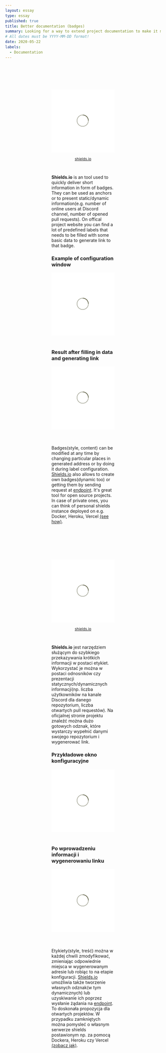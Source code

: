 ```yaml
---
layout: essay
type: essay
published: true
title: Better documentation (badges)
summary: Looking for a way to extend project documentation to make it more readable in short amount of time? Shields.io might be your friend to display either static or dynamic information with small configuration efforts!
# All dates must be YYYY-MM-DD format!
date: 2020-05-22
labels:
  - Documentation
---
```


<div class="ui top attached tabular menu">
  <span class="iconify icon-30" data-icon="pixelarticons:code" style="color: white; margin: auto 15px;"></span>

<a class="item active" data-tab="first"><span class="iconify icon-20" data-icon="twemoji:flag-england"></span></a>
<a class="item" data-tab="second"><span class="iconify icon-20" data-icon="emojione-v1:flag-for-poland"></span></a>

</div>

<!--
****************************************
ENGLISH TAB
****************************************
-->
<div class="ui bottom attached tab segment active mb-5" data-tab="first" style="padding: 50px 150px;">
  <div class="ui centered grid">
    <div class="sixteen wide column">
      <img class="ui bordered image img-center" src="../images/oval.svg" data-echo="../essays/images/22_05_2020_1.png">
    </div>
  </div>

  <p style="font-size: 12px; text-align: center; margin-top: 10px;">
    <a href="https://shields.io/" target="_blank">shields.io</a>
  </p>

  <br/>

  <p class="justify-text stylize-text">
    <strong>Shields.io</strong> is an tool used to quickly deliver short information in form of badges. They can be used as anchors or to present static/dynamic information(e.g. number of online users at Discord channel, number of opened pull requests). On offical project website you can find a lot of predefined labels that needs to be filled with some basic data to generate link to that badge.
  </p>

  <h3>Example of configuration window</h3>

  <div class="ui centered grid">
    <div class="sixteen wide column">
      <img class="ui bordered image img-center" src="../images/oval.svg" data-echo="../essays/images/22_05_2020_2.png">
    </div>
  </div>

  <br/>

  <h3>Result after filling in data and generating link</h3>

  <div class="ui centered grid">
    <div class="sixteen wide column">
      <img class="ui bordered image img-center" src="../images/oval.svg" data-echo="../essays/images/22_05_2020_3.png">
    </div>
  </div>

  <br/>
  <br/>

  <p class="justify-text stylize-text">
    Badges(style, content) can be modified at any time by changing particular places in generated address or by doing it during label configuration. <a href="https://shields.io/" target="_blank">Shields.io</a> also allows to create own badges(dynamic too) or getting them by sending request at <a href="https://shields.io/endpoint" target="_blank">endpoint</a>. It's great tool for open source projects. In case of private ones, you can think of personal shields instance deployed on e.g. Docker, Heroku, Vercel <a href="https://github.com/badges/shields/blob/master/doc/self-hosting.md#hosting-your-own-shields-server" target="_blank">(see how)</a>.
  </p>
</div>

<!--
****************************************
POLISH TAB
****************************************
-->
<div class="ui bottom attached tab segment mb-5" data-tab="second" style="padding: 50px 150px;">
  <div class="ui centered grid">
    <div class="sixteen wide column">
      <img class="ui bordered image img-center" src="../images/oval.svg" data-echo="../essays/images/22_05_2020_1.png">
    </div>
  </div>

  <p style="font-size: 12px; text-align: center; margin-top: 10px;">
    <a href="https://shields.io/" target="_blank">shields.io</a>
  </p>

  <br/>

  <p class="justify-text stylize-text">
    <strong>Shields.io</strong> jest narzędziem służącym do szybkiego przekazywania krótkich informacji w postaci etykiet. Wykorzystać je można w postaci odnosników czy prezentacji statycznych/dynamicznych informacji(np. liczba użytkowników na kanale Discord dla danego repozytorium, liczba otwartych pull requestów). Na oficjalnej stronie projektu znaleźć można dużo gotowych odznak, które wystarczy wypełnić danymi swojego repozytorium i wygenerować link.
  </p>

  <h3>Przykładowe okno konfiguracyjne</h3>

  <div class="ui centered grid">
    <div class="sixteen wide column">
      <img class="ui bordered image img-center" src="../images/oval.svg" data-echo="../essays/images/22_05_2020_2.png">
    </div>
  </div>

  <br/>

  <h3>Po wprowadzeniu informacji i wygenerowaniu linku</h3>

  <div class="ui centered grid">
    <div class="sixteen wide column">
      <img class="ui bordered image img-center" src="../images/oval.svg" data-echo="../essays/images/22_05_2020_3.png">
    </div>
  </div>

  <br/>
  <br/>

  <p class="justify-text stylize-text">
    Etykiety(style, treść) można w każdej chwili zmodyfikować, zmieniając odpowiednie miejsca w wygenerowanym adresie lub robiąc to na etapie konfiguracji. <a href="https://shields.io/" target="_blank">Shields.io</a> umożliwia także tworzenie własnych odznak(w tym dynamicznych) lub uzyskiwanie ich poprzez wysłanie żądania na <a href="https://shields.io/endpoint" target="_blank">endpoint</a>. To doskonała propozycja dla otwartych projektów. W przypadku zamkniętych można pomysleć o własnym serwerze shields postawionym np. za pomocą Dockera, Heroku czy Vercel <a href="https://github.com/badges/shields/blob/master/doc/self-hosting.md#hosting-your-own-shields-server" target="_blank">(zobacz jak)</a>.
  </p>
</div>
